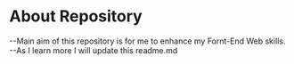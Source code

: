 # About Repository
--Main aim of this repository is for me to enhance my Fornt-End Web  skills.
--As I learn more I will update this readme.md 
